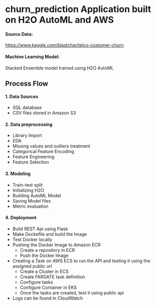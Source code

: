 # churn_prediction Application built on H2O AutoML and AWS

#### Source Data:
  https://www.kaggle.com/blastchar/telco-customer-churn

#### Machine Learning Model: 
  Stacked Ensemble model trained using H2O AutoML
  
 
 ## Process Flow
 #### 1. Data Sources
 - SQL database 
 - CSV files stored in Amazon S3

#### 2. Data preprocessing
- Library Import
- EDA
- Missing values and outliers treatment
- Categorical Feature Encoding
- Feature Engineering
- Feature Selection

#### 3. Modeling
- Train-test split
- Initializing H2O
- Building AutoML Model
- Saving Model files
- Metric evaluation


#### 4. Deployment
- Build REST Api using Flask
- Make Dockefile and build the Image
- Test Docker locally
- Pushing the Docker Image to Amazon ECR
  * Create a repository in ECR
  * Push the Docker Image
- Creating a Task on AWS ECS to run the API and testing it using the assigned public url
  * Create a Cluster in ECS
  * Create FARGATE task definition
  * Configure tasks
  * Configure Container in EKS
  * Once the tasks are created, test it using public api 
- Logs can be found in CloudWatch 
 
 

  
 
